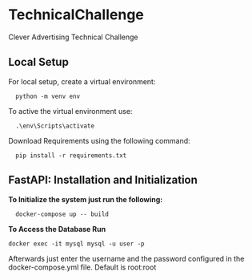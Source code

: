 # TechnicalChallenge

Clever Advertising Technical Challenge

## Local Setup

For local setup, create a virtual environment:

```
  python -m venv env

```

To active the virtual environment use:

```
  .\env\Scripts\activate 

```

Download Requirements using the following command:

```
  pip install -r requirements.txt
```

## FastAPI: Installation and Initialization

**To Initialize the system just run the following:**

```
  docker-compose up -- build

```

**To Access the Database Run**

```
docker exec -it mysql mysql -u user -p
```

Afterwards just enter the username and the password configured in the docker-compose.yml file. 
Default is root:root
